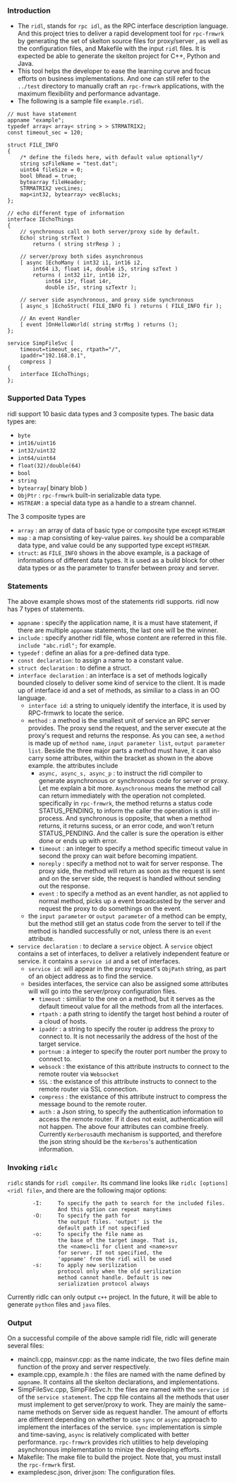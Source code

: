 ### Introduction   
* The `ridl`, stands for `rpc idl`, as the RPC interface description language. And this project tries to deliver a rapid development tool for `rpc-frmwrk` by generating the set of skelton source files for proxy/server , as well as the configuration files, and Makefile with the input `ridl` files. It is expected be able to generate the skelton project for C++, Python and Java.   
* This tool helps the developer to ease the learning curve and focus efforts on business implementations. And one can still refer to the `../test` directory to manually craft an `rpc-frmwrk` applications, with the maximum flexibility and performance advantage.
* The following is a sample file `example.ridl`. 
```
// must have statement
appname "example";
typedef array< array< string > > STRMATRIX2;
const timeout_sec = 120;

struct FILE_INFO
{
    /* define the fileds here, with default value optionally*/
    string szFileName = "test.dat";
    uint64 fileSize = 0;
    bool bRead = true;
    bytearray fileHeader;
    STRMATRIX2 vecLines;
    map<int32, bytearray> vecBlocks;
};

// echo different type of information
interface IEchoThings
{
    // synchronous call on both server/proxy side by default.
    Echo( string strText )
        returns ( string strResp ) ;

    // server/proxy both sides asynchronous
    [ async ]EchoMany ( int32 i1, int16 i2,
        int64 i3, float i4, double i5, string szText )
        returns ( int32 i1r, int16 i2r,
            int64 i3r, float i4r,
            double i5r, string szTextr );
            
    // server side asynchronous, and proxy side synchronous
    [ async_s ]EchoStruct( FILE_INFO fi ) returns ( FILE_INFO fir );

    // An event Handler
    [ event ]OnHelloWorld( string strMsg ) returns ();
};

service SimpFileSvc [
    timeout=timeout_sec, rtpath="/",
    ipaddr="192.168.0.1",
    compress ]
{
    interface IEchoThings;
};

```
### Supported Data Types
ridl support 10 basic data types and 3 composite types.
The basic data types are:
* `byte`
* `int16/uint16`
* `int32/uint32`
* `int64/uint64`
* `float(32)/double(64)`
* `bool`
* `string`
* `bytearray`( binary blob )
* `ObjPtr` : `rpc-frmwrk` built-in serializable data type.
* `HSTREAM` : a special data type as a handle to a stream channel.

The 3 composite types are
* `array` : an array of data of basic type or composite type except `HSTREAM`
* `map` : a map consisting of key-value paires. `key` should be a comparable data type, and value could be any supported type except `HSTREAM`.
* `struct`: as `FILE_INFO` shows in the above example, is a package of informations of different data types. It is used as a build block for other data types or as the parameter to transfer between proxy and server.

### Statements
The above example shows most of the statements ridl supports. ridl now has 7 types of statements.
* `appname` : specify the application name, it is a must have statement, if there are multiple `appname` statements, the last one will be the winner.
* `include` : specify another ridl file, whose content are referred in this file. `include "abc.ridl";` for example.
* `typedef` : define an alias for a pre-defined data type.
* `const declaration`: to assign a name to a constant value.
* `struct declaration` : to define a struct.
* `interface declaration` : an interface is a set of methods logically bounded closely to deliver some kind of service to the client. It is made up of interface id and a set of methods, as similiar to a class in an OO language.
    * `interface id`: a string to uniquely identify the interface, it is used by RPC-frmwrk to locate the serice.
    * `method` : a method is the smallest unit of service an RPC server provides. The proxy send the request, and the server execute at the proxy's request and returns the response. As you can see, a `method` is made up of `method name`, `input parameter list`, `output parameter list`. Beside the three major parts a method must have, it can also carry some attributes, within the bracket as shown in the above example. the attributes include
        * `async, async_s, async_p` : to instruct the ridl compiler to generate asynchronous or synchronous code for server or proxy. Let me explain a bit more. `Asynchronous` means the method call can return immediately with the operation not completed. specifically in `rpc-frmwrk`, the method returns a status code STATUS_PENDING, to inform the caller the operation is still in-process. And synchronous is opposite, that when a method returns, it returns sucess, or an error code, and won't return STATUS_PENDING. And the caller is sure the operation is either done or ends up with error.
        * `timeout` : an integer to specify a method specific timeout value in second the proxy can wait before becoming impatient.
        * `noreply` : specify a method not to wait for server response. The proxy side, the method will return as soon as the request is sent and on the server side, the request is handled without sending out the response.
        * `event` : to specify a method as an event handler, as not applied to normal method, picks up a event broadcasted by the server and request the proxy to do somethings on the event.
    * the `input parameter` or `output parameter` of a method can be empty, but the method still get an status code from the server to tell if the method is handled successfully or not, unless there is an `event` attribute.
* `service declaration` : to declare a `service` object. A `service` object contains a set of interfaces, to deliver a relatively independent feature or service. it contains a `service id` and a set of interfaces.
    * `service id`: will appear in the proxy request's `ObjPath` string, as part of an object address as to find the service.
    * besides interfaces, the service can also be assigned some attributes will will go into the server/proxy configuration files.
        * `timeout` : similiar to the one on a method, but it serves as the default timeout value for all the methods from all the interfaces.
        * `rtpath` : a path string to identify the target host behind a router of a cloud of hosts.
        * `ipaddr` : a string to specify the router ip address the proxy to connect to. It is not necessarily the address of the host of the target service.
        * `portnum` : a integer to specify the router port number the proxy to connect to.
        * `websock` : the existance of this attribute instructs to connect to the remote router via `Websocket`
        * `SSL` : the existance of this attribute instructs to connect to the remote router via SSL connection.
        * `compress` : the existance of this attribute instruct to compress the message bound to the remote router.
        * `auth` : a Json string, to specify the authentication information to access the remote router. If it does not exist, authentication will not happen. The above four attributes can combine freely. Currently `Kerberos`auth mechanism is supported, and therefore the json string should be the `Kerberos`'s authentication information.

### Invoking `ridlc`
`ridlc` stands for `ridl compiler`. Its command line looks like `ridlc [options] <ridl file>`, and there are the following major options:
```
        -I:     To specify the path to search for the included files.
                And this option can repeat manytimes
        -O:     To specify the path for
                the output files. 'output' is the 
                default path if not specified
        -o:     To specify the file name as
                the base of the target image. That is,
                the <name>cli for client and <name>svr
                for server. If not specified, the
                'appname' from the ridl will be used
        -s:     To apply new serilization
                protocol only when the old serilization
                method cannot handle. Default is new
                serialization protocol always
```
Currently ridlc can only output `c++` project. In the future, it will be able to generate `python` files and `java` files.
### Output
On a successful compile of the above sample ridl file, ridlc will generate several files:
* maincli.cpp, mainsvr.cpp: as the name indicate, the two files define main function of the proxy and server respectively.
* example.cpp, example.h : the files are named with the name defined by `appname`. It contains all the skelton declarations, and implementations.
* SimpFileSvc.cpp, SimpFileSvc.h: the files are named with the `service id` of the `service statement`. The cpp file contains all the methods that user must implement to get server/proxy to work. They are mainly the same-name methods on Server side as request handler. The amount of efforts are different depending on whether to use `sync` or `async` approach to implement the interfaces of the service. `sync` implementation is simple and time-saving, `async` is relatively complicated with better performance. `rpc-frmwrk` provides rich utilities to help developing asynchronous implementation to minize the developing efforts.
* Makefile: The make file to build the project. Note that, you must install the `rpc-frmwrk` first.
* exampledesc.json, driver.json: The configuration files.

 
 
    


